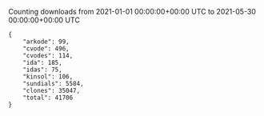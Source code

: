 
Counting downloads from 2021-01-01 00:00:00+00:00 UTC to 2021-05-30 00:00:00+00:00 UTC

```
{
    "arkode": 99,
    "cvode": 496,
    "cvodes": 114,
    "ida": 185,
    "idas": 75,
    "kinsol": 106,
    "sundials": 5584,
    "clones": 35047,
    "total": 41706
}
```
